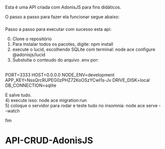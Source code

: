 Esta é uma API criada com AdonisJS para fins didáticos.

O passo a passo para fazer ela funcionar segue abaixo:

###
Passo a passo para executar com sucesso esta api:

0) Clone o repositório
1) Para instalar todos os pacotes, digite: npm install
2) execute o lucid, escolhendo SQLite com terminal: node ace configure @adonisjs/lucid
3)  Substutia o conteudo do arquivo .env por:
   <br>
PORT=3333
HOST=0.0.0.0
NODE_ENV=development
APP_KEY=NssQrcRUPEG0zPHZ72KoOSzYCwI1s-Jv
DRIVE_DISK=local
DB_CONNECTION=sqlite

E salve tudo.
<br>4) execute isso: node ace migration:run </br>
5) coloque o servidor para rodar e teste tudo no insomnia: node ace serve --watch

fim
# API-CRUD-AdonisJS

